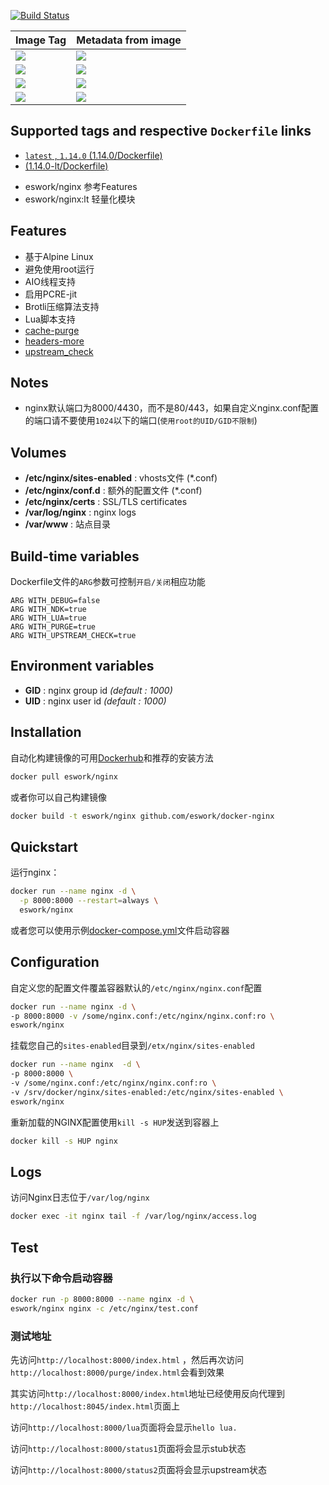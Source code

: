 [![Build Status](https://travis-ci.org/EsWork/docker-nginx.svg?branch=master)](https://travis-ci.org/EsWork/docker-nginx) 

|Image Tag | Metadata from image |
|--------- | :------------ |
|[![](https://images.microbadger.com/badges/version/eswork/nginx.svg)](https://microbadger.com/images/eswork/nginx "Get your own version badge on microbadger.com")|[![](https://images.microbadger.com/badges/image/eswork/nginx.svg)](https://microbadger.com/images/eswork/nginx "Get your own image badge on microbadger.com") 
|[![](https://images.microbadger.com/badges/version/eswork/nginx:1.12.2.svg)](https://microbadger.com/images/eswork/nginx:1.12.2 "Get your own version badge on microbadger.com")|[![](https://images.microbadger.com/badges/image/eswork/nginx:1.12.2.svg)](https://microbadger.com/images/eswork/nginx:1.12.2 "Get your own image badge on microbadger.com")
|[![](https://images.microbadger.com/badges/version/eswork/nginx:1.12.2-lt.svg)](https://microbadger.com/images/eswork/nginx:1.12.2-lt "Get your own version badge on microbadger.com")|[![](https://images.microbadger.com/badges/image/eswork/nginx:1.12.2-lt.svg)](https://microbadger.com/images/eswork/nginx:1.12.2-lt "Get your own image badge on microbadger.com")
|[![](https://images.microbadger.com/badges/version/eswork/nginx:1.14.0-lt.svg)](https://microbadger.com/images/eswork/nginx:1.14.0-lt "Get your own version badge on microbadger.com")|[![](https://images.microbadger.com/badges/image/eswork/nginx:1.14.0-lt.svg)](https://microbadger.com/images/eswork/nginx:1.14.0-lt "Get your own image badge on microbadger.com")

## Supported tags and respective `Dockerfile` links

- [`latest` , `1.14.0` (1.14.0/Dockerfile)](https://github.com/EsWork/docker-nginx/blob/master/Dockerfile)
- [(1.14.0-lt/Dockerfile)](https://github.com/EsWork/docker-nginx/blob/master/Dockerfile.lt)

* eswork/nginx  参考Features
* eswork/nginx:lt 轻量化模块

Features
---

- 基于Alpine Linux
- 避免使用root运行
- AIO线程支持
- 启用PCRE-jit
- Brotli压缩算法支持
- Lua脚本支持
- [cache-purge](https://github.com/FRiCKLE/ngx_cache_purge)
- [headers-more](https://github.com/openresty/headers-more-nginx-module)
- [upstream_check](https://github.com/yaoweibin/nginx_upstream_check_module)

Notes
---

- nginx默认端口为8000/4430，而不是80/443，如果自定义nginx.conf配置的端口请不要使用`1024`以下的端口(`使用root的UID/GID不限制`)

Volumes
---
- **/etc/nginx/sites-enabled** : vhosts文件 (*.conf)
- **/etc/nginx/conf.d** : 额外的配置文件 (*.conf)
- **/etc/nginx/certs** : SSL/TLS certificates
- **/var/log/nginx** : nginx logs
- **/var/www** : 站点目录

Build-time variables
---

Dockerfile文件的`ARG`参数可控制`开启/关闭`相应功能

```
ARG WITH_DEBUG=false
ARG WITH_NDK=true
ARG WITH_LUA=true
ARG WITH_PURGE=true
ARG WITH_UPSTREAM_CHECK=true
```

Environment variables
---

- **GID** : nginx group id *(default : 1000)*
- **UID** : nginx user id *(default : 1000)*

Installation
---

自动化构建镜像的可用[Dockerhub](https://hub.docker.com/r/eswork/nginx)和推荐的安装方法

```bash
docker pull eswork/nginx
```

或者你可以自己构建镜像

```bash
docker build -t eswork/nginx github.com/eswork/docker-nginx
```

Quickstart
---

运行nginx：

```bash
docker run --name nginx -d \
  -p 8000:8000 --restart=always \
  eswork/nginx 
```

或者您可以使用示例[docker-compose.yml](docker-compose.yml)文件启动容器

Configuration
---

自定义您的配置文件覆盖容器默认的`/etc/nginx/nginx.conf`配置

```bash
docker run --name nginx -d \
-p 8000:8000 -v /some/nginx.conf:/etc/nginx/nginx.conf:ro \
eswork/nginx
```

挂载您自己的`sites-enabled`目录到`/etx/nginx/sites-enabled`

```bash
docker run --name nginx  -d \
-p 8000:8000 \
-v /some/nginx.conf:/etc/nginx/nginx.conf:ro \
-v /srv/docker/nginx/sites-enabled:/etc/nginx/sites-enabled \
eswork/nginx
```

重新加载的NGINX配置使用`kill -s HUP`发送到容器上

```bash
docker kill -s HUP nginx
```

Logs
---

访问Nginx日志位于`/var/log/nginx`
```bash
docker exec -it nginx tail -f /var/log/nginx/access.log
```

Test
---

### 执行以下命令启动容器

```bash
docker run -p 8000:8000 --name nginx -d \
eswork/nginx nginx -c /etc/nginx/test.conf 
```

### 测试地址


先访问`http://localhost:8000/index.html` ，然后再次访问`http://localhost:8000/purge/index.html`会看到效果  

其实访问`http://localhost:8000/index.html`地址已经使用反向代理到`http://localhost:8045/index.html`页面上

访问`http://localhost:8000/lua`页面将会显示`hello lua.`

访问`http://localhost:8000/status1`页面将会显示stub状态

访问`http://localhost:8000/status2`页面将会显示upstream状态


